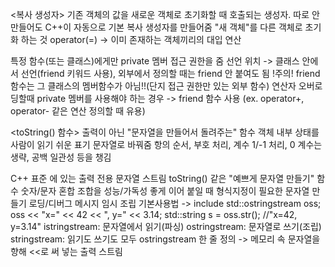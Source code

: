 <복사 생성자>
기존 객체의 값을 새로운 객체로 초기화할 때 호출되는 생성자.
따로 안만들어도 C++이 자동으로 기본 복사 생성자를 만들어줌
"새 객체"를 다른 객체로 초기화 하는 것
operator(=) -> 이미 존재하는 객체끼리의 대입 연산

<friend>
특정 함수(또는 클래스)에게만 private 멤버 접근 권한을 줌
선언 위치 -> 클래스 안에서 선언(friend 키워드 사용), 외부에서 정의할 때는 friend 안 붙여도 됨
!주의! friend 함수는 그 클래스의 멤버함수가 아님!!(단지 접근 권한만 있는 외부 함수)
연산자 오버로딩할때 private 멤버를 사용해야 하는 경우 
   -> friend 함수 사용 (ex. operator+, operator- 같은 연산 정의할 때 유용)

<toString() 함수>
출력이 아닌 "문자열을 만들어서 돌려주는" 함수
객체 내부 상태를 사람이 읽기 쉬운 표기 문자열로 바꿔줌
항의 순서, 부호 처리, 계수 1/-1 처리, 0 계수는 생략, 공백 일관성 등을 챙김

<ostringstream>
C++ 표준 <sstream>에 있는 출력 전용 문자열 스트림
toString() 같은 "예쁘게 문자열 만들기" 함수
숫자/문자 혼합 조합을 성능/가독성 좋게 이어 붙일 때
형식지정이 필요한 문자열 만들기
로딩/디버그 메시지 임시 조립
기본사용법
  -> include <sstream>
     std::ostringstream oss;
     oss << "x=" << 42 << ", y=" << 3.14;
     std::string s = oss.str(); //"x=42, y=3.14"
istringstream:  문자열에서 읽기(파싱)
ostringstream: 문자열로 쓰기(조립)
stringstream: 읽기도 쓰기도 모두
ostringstream 한 줄 정의 -> 메모리 속 문자열을 향해 <<로 써 넣는 출력 스트림
     
